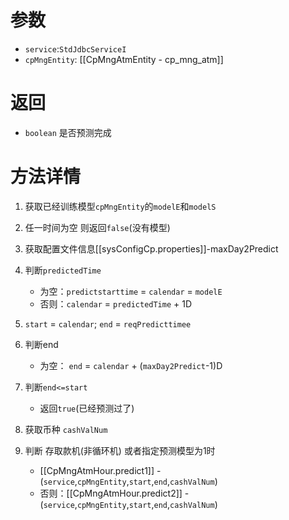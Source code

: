 # 参数
- `service`:`StdJdbcServiceI`
- `cpMngEntity`:  [[CpMngAtmEntity - cp_mng_atm]]

# 返回
- `boolean`     是否预测完成

# 方法详情
1. 获取已经训练模型`cpMngEntity`的`modelE`和`modelS`
2. 任一时间为空 则返回`false`(没有模型)

3. 获取配置文件信息[[sysConfigCp.properties]]-maxDay2Predict
4. 判断`predictedTime`
	- 为空：`predictstarttime` = `calendar` = `modelE`
	- 否则：`calendar` = `predictedTime` + 1D
5. `start` = `calendar`; `end` = `reqPredicttimee`
6. 判断end
	- 为空： `end` = `calendar` + (`maxDay2Predict`-1)D
7. 判断`end<=start`
	- 返回`true`(已经预测过了)

8. 获取币种 `cashValNum`
9. 判断 存取款机(非循环机) 或者指定预测模型为1时
	- [[CpMngAtmHour.predict1]] - (`service`,`cpMngEntity`,`start`,`end`,`cashValNum`)
	- 否则：[[CpMngAtmHour.predict2]] - (`service`,`cpMngEntity`,`start`,`end`,`cashValNum`)
	
